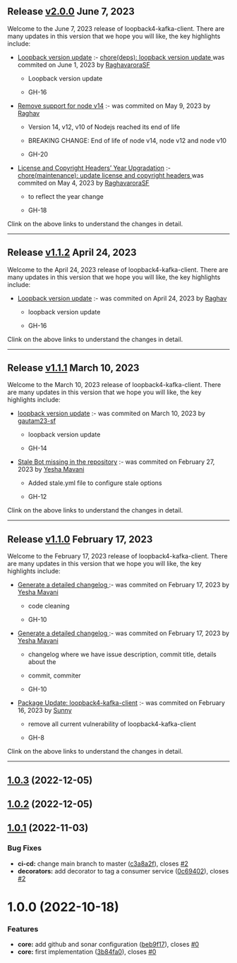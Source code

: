 ## Release [v2.0.0](https://github.com/sourcefuse/loopback4-kafka-client/compare/v1.1.2..v2.0.0) June 7, 2023
Welcome to the June 7, 2023 release of loopback4-kafka-client. There are many updates in this version that we hope you will like, the key highlights include:

  - [Loopback version update](https://github.com/sourcefuse/loopback4-kafka-client/issues/16) :- [chore(deps): loopback version update ](https://github.com/sourcefuse/loopback4-kafka-client/commit/c6776be45ea154ee7d77e196a91b0fef01cd9982) was commited on June 1, 2023 by [RaghavaroraSF](mailto:97958393+RaghavaroraSF@users.noreply.github.com)
    
      - Loopback version update
      
      -  GH-16
      
  
  - [Remove support for node v14](https://github.com/sourcefuse/loopback4-kafka-client/issues/20) :- [](https://github.com/sourcefuse/loopback4-kafka-client/commit/7e48aa5ff8d46ad343ba5d3938022f9a8b2455f4) was commited on May 9, 2023 by [Raghav](mailto:Raghav.arora@sourcefuse.com)
    
      - Version 14, v12, v10 of Nodejs reached its end of life
      
      - BREAKING CHANGE: End of life of node v14, node v12 and node v10
      
      - GH-20
      
  
  - [License  and Copyright Headers’ Year Upgradation](https://github.com/sourcefuse/loopback4-kafka-client/issues/18) :- [chore(maintenance): update license and copyright headers ](https://github.com/sourcefuse/loopback4-kafka-client/commit/8daf48a97b16c00855cab76c647009e3c22a1204) was commited on May 4, 2023 by [RaghavaroraSF](mailto:97958393+RaghavaroraSF@users.noreply.github.com)
    
      - to reflect the year change
      
      -  GH-18
      
  
Clink on the above links to understand the changes in detail.
  ___

## Release [v1.1.2](https://github.com/sourcefuse/loopback4-kafka-client/compare/v1.1.1..v1.1.2) April 24, 2023
Welcome to the April 24, 2023 release of loopback4-kafka-client. There are many updates in this version that we hope you will like, the key highlights include:

  - [Loopback version update](https://github.com/sourcefuse/loopback4-kafka-client/issues/16) :- [](https://github.com/sourcefuse/loopback4-kafka-client/commit/e87b54424a91ee60e382836cdbcd932808dd8bfb) was commited on April 24, 2023 by [Raghav](mailto:Raghav.arora@sourcefuse.com)
    
      - loopback version update
      
      - GH-16
      
  
Clink on the above links to understand the changes in detail.
  ___

## Release [v1.1.1](https://github.com/sourcefuse/loopback4-kafka-client/compare/v1.1.0..v1.1.1) March 10, 2023
Welcome to the March 10, 2023 release of loopback4-kafka-client. There are many updates in this version that we hope you will like, the key highlights include:

  - [loopback version update](https://github.com/sourcefuse/loopback4-kafka-client/issues/14) :- [](https://github.com/sourcefuse/loopback4-kafka-client/commit/69a4ed546a9da3045734470473ec094b0c5bb60c) was commited on March 10, 2023 by [gautam23-sf](mailto:gautam.agarwal@sourcefuse.com)
    
      - loopback version update
      
      - GH-14
      
  
  - [Stale Bot missing in the repository](https://github.com/sourcefuse/loopback4-kafka-client/issues/12) :- [](https://github.com/sourcefuse/loopback4-kafka-client/commit/0cf3fb41d1614d15f2b06d27cc3514a094500097) was commited on February 27, 2023 by [Yesha  Mavani](mailto:yesha.mavani@sourcefuse.com)
    
      - Added stale.yml file to configure stale options
      
      - GH-12
      
  
Clink on the above links to understand the changes in detail.
  ___

## Release [v1.1.0](https://github.com/sourcefuse/loopback4-kafka-client/compare/v1.0.3..v1.1.0) February 17, 2023
Welcome to the February 17, 2023 release of loopback4-kafka-client. There are many updates in this version that we hope you will like, the key highlights include:

  - [Generate a detailed changelog ](https://github.com/sourcefuse/loopback4-kafka-client/issues/10) :- [](https://github.com/sourcefuse/loopback4-kafka-client/commit/69b9778d2a8e4bab371d5521962b66487781710b) was commited on February 17, 2023 by [Yesha  Mavani](mailto:yesha.mavani@sourcefuse.com)
    
      - code cleaning
      
      - GH-10
      
  
  - [Generate a detailed changelog ](https://github.com/sourcefuse/loopback4-kafka-client/issues/10) :- [](https://github.com/sourcefuse/loopback4-kafka-client/commit/8598164b12b7b0bf000bb861329380beb171d5d8) was commited on February 17, 2023 by [Yesha  Mavani](mailto:yesha.mavani@sourcefuse.com)
    
      - changelog where we have issue description, commit title, details about the
      
      - commit, commiter
      
      - GH-10
      
  
  - [Package Update: loopback4-kafka-client](https://github.com/sourcefuse/loopback4-kafka-client/issues/8) :- [](https://github.com/sourcefuse/loopback4-kafka-client/commit/bff2cb16b179864aacbee9c81cf345a92b4e5809) was commited on February 16, 2023 by [Sunny](mailto:sunny.tyagi@sourcefuse.com)
    
      - remove all current vulnerability of loopback4-kafka-client
      
      - GH-8
      
  
Clink on the above links to understand the changes in detail.
  ___

## [1.0.3](https://github.com/sourcefuse/loopback4-kafka-client/compare/v1.0.2...v1.0.3) (2022-12-05)

## [1.0.2](https://github.com/sourcefuse/loopback4-kafka-client/compare/v1.0.1...v1.0.2) (2022-12-05)

## [1.0.1](https://github.com/sourcefuse/loopback4-kafka-client/compare/v1.0.0...v1.0.1) (2022-11-03)

### Bug Fixes

- **ci-cd:** change main branch to master ([c3a8a2f](https://github.com/sourcefuse/loopback4-kafka-client/commit/c3a8a2f06bcb31ed13602a10648cdbecde27547f)), closes [#2](https://github.com/sourcefuse/loopback4-kafka-client/issues/2)
- **decorators:** add decorator to tag a consumer service ([0c69402](https://github.com/sourcefuse/loopback4-kafka-client/commit/0c69402e4241f684e263361bf0e7b83d7f561447)), closes [#2](https://github.com/sourcefuse/loopback4-kafka-client/issues/2)

# 1.0.0 (2022-10-18)

### Features

- **core:** add github and sonar configuration ([beb9f17](https://github.com/sourcefuse/loopback4-kafka-client/commit/beb9f172efc26f5665691fb0064f7bbc2264b3ed)), closes [#0](https://github.com/sourcefuse/loopback4-kafka-client/issues/0)
- **core:** first implementation ([3b84fa0](https://github.com/sourcefuse/loopback4-kafka-client/commit/3b84fa0efd5a6516c72558a40688d3de359e2ebc)), closes [#0](https://github.com/sourcefuse/loopback4-kafka-client/issues/0)